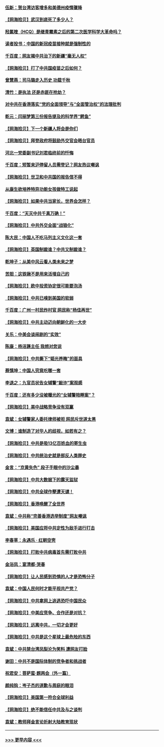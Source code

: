 #### [伍新：贺台湾访客增多和美德州疫情骤降](../pages/nsc993/n12865651.md?t=04090702) 
#### [【网海拾贝】武汉到底死了多少人？](../pages/nsc993/n12863707.md?t=04090702) 
#### [羟氯喹（HCQ）是继青霉素之后的第二次医学科学大革命吗？](../pages/nsc993/n12638564.md?t=04090702) 
#### [读者投书：中国的新冠疫苗接种就是强制性的](../pages/nsc993/n12859932.md?t=04090702) 
#### [千百度：网友揭中共治下的新疆“毫无人权”](../pages/nsc993/n12858385.md?t=04090702) 
#### [【网海拾贝】打了中共国疫苗之后如何？](../pages/nsc993/n12857866.md?t=04090702) 
#### [曾慧燕：司马璐走入历史 功载千秋](../pages/nsc993/n12856996.md?t=04090702) 
#### [清竹：是执法 还是赤匪在抢劫？](../pages/nsc993/n12856952.md?t=04090702) 
#### [对中共在香港落实“党的全面领导”与“全面管治权”的法理批判](../pages/nsc993/n12856929.md?t=04090702) 
#### [乾元：闫丽梦第三份报告提及的科学界“鳄鱼”](../pages/nsc993/n12855985.md?t=04090702) 
#### [【网海拾贝】下一个新疆人将会是你们](../pages/nsc993/n12855864.md?t=04090702) 
#### [【网海拾贝】拜登政府将鼓励外交官会晤台官员](../pages/nsc993/n12853615.md?t=04090702) 
#### [河北一党委副书记刘君临终前的忏悔](../pages/nsc993/n12849420.md?t=04090702) 
#### [千百度：短暂来沪停留人员需登记？网友热议嘲讽](../pages/nsc993/n12853497.md?t=04090702) 
#### [【网海拾贝】世卫和中共国的报告信不得](../pages/nsc993/n12850902.md?t=04090702) 
#### [从康生欲培养特异功能女孩做特工说起](../pages/nsc993/n12849289.md?t=04090702) 
#### [【网海拾贝】如果中共当家长，世界会怎样？](../pages/nsc993/n12848436.md?t=04090702) 
#### [千百度：“天灭中共千真万确！”](../pages/nsc993/n12845659.md?t=04090702) 
#### [【网海拾贝】中共外交全面“战狼化”](../pages/nsc993/n12845607.md?t=04090702) 
#### [陈大民：中国人不吃马列主义文化这一套](../pages/nsc993/n12842496.md?t=04090702) 
#### [【网海拾贝】英国制裁谁？中共又制裁谁？](../pages/nsc993/n12840909.md?t=04090702) 
#### [乾坤子：从美中风云看人类未来之梦](../pages/nsc993/n12840590.md?t=04090702) 
#### [苦胆：这铁锹不是用来活埋自己的](../pages/nsc993/n12839512.md?t=04090702) 
#### [【网海拾贝】欧中投资协定很可能要泡汤](../pages/nsc993/n12835122.md?t=04090702) 
#### [【网海拾贝】中共已嗅到美国的软弱](../pages/nsc993/n12832411.md?t=04090702) 
#### [千百度：广州一村民炸村官 网民称“杨佳再世”](../pages/nsc993/n12832380.md?t=04090702) 
#### [【网海拾贝】中共主动迈向朝鲜化的一大步](../pages/nsc993/n12829887.md?t=04090702) 
#### [关乐：中美会谈闹剧的“实效”](../pages/nsc993/n12826698.md?t=04090702) 
#### [陈康：杨洁篪主任  我想对您说](../pages/nsc993/n12826609.md?t=04090702) 
#### [【网海拾贝】中共撕下“韬光养晦”的面具](../pages/nsc993/n12826459.md?t=04090702) 
#### [蔡慎坤：中国人究竟吃哪一套](../pages/nsc993/n12826010.md?t=04090702) 
#### [李退之：九官员状告女辅警“敲诈”案观感](../pages/nsc993/n12823984.md?t=04090702) 
#### [千百度：还有多少没被曝光的“女辅警陪睡案”？](../pages/nsc993/n12822136.md?t=04090702) 
#### [【网海拾贝】美中战略竞争没有双赢](../pages/nsc993/n12822105.md?t=04090702) 
#### [袁斌：女辅警家人委托律师被拒 网民斥世道太黑](../pages/nsc993/n12822004.md?t=04090702) 
#### [文博：谁制造了对华人的歧视，如若有之？](../pages/nsc993/n12821635.md?t=04090702) 
#### [【网海拾贝】中共是吸13亿百姓血的寄生虫](../pages/nsc993/n12819191.md?t=04090702) 
#### [【网海拾贝】中共统治史就是部反人类罪史](../pages/nsc993/n12816738.md?t=04090702) 
#### [金言：“京黄失色” 段子手眼中的沙尘暴](../pages/nsc993/n12815700.md?t=04090702) 
#### [【网海拾贝】中共大数据下的露天监狱](../pages/nsc993/n12811075.md?t=04090702) 
#### [【网海拾贝】中共全球作孽遭天谴！](../pages/nsc993/n12810258.md?t=04090702) 
#### [【网海拾贝】香港唤醒了全世界](../pages/nsc993/n12809100.md?t=04090702) 
#### [袁斌：中共称“完善香港选举制度”网友嘲讽](../pages/nsc993/n12808994.md?t=04090702) 
#### [【网海拾贝】美国应将中共定性为敌手进行打击](../pages/nsc993/n12806870.md?t=04090702) 
#### [李春草：永遇乐 · 红朝空壳](../pages/nsc993/n12805365.md?t=04090702) 
#### [【网海拾贝】打败中共病毒首先需打败中共](../pages/nsc993/n12803930.md?t=04090702) 
#### [金浴凤：宴清都‧哭春](../pages/nsc993/n12801601.md?t=04090702) 
#### [【网海拾贝】让人民感到恐惧的人才是恐怖分子](../pages/nsc993/n12799347.md?t=04090702) 
#### [袁斌：中国人民何时才能平视共产党？](../pages/nsc993/n12799306.md?t=04090702) 
#### [【网海拾贝】中共拿网上追逃恐吓中国民众](../pages/nsc993/n12796905.md?t=04090702) 
#### [【网海拾贝】中美应竞争、合作还是对抗？](../pages/nsc993/n12794675.md?t=04090702) 
#### [【网海拾贝】远离中共，一切才会更好](../pages/nsc993/n12793572.md?t=04090702) 
#### [【网海拾贝】中共是这个星球上最危险的东西](../pages/nsc993/n12791400.md?t=04090702) 
#### [袁斌：中共禁台湾凤梨沦为笑料 遭网友打脸](../pages/nsc993/n12791335.md?t=04090702) 
#### [谢田：中共不是国际体制的竞争者和挑战者](../pages/nsc993/n12791212.md?t=04090702) 
#### [祝君安：菩萨蛮·题两会（外一篇）](../pages/nsc993/n12786801.md?t=04090702) 
#### [颜纯钩：岑子杰的道歉与周庭的眼泪](../pages/nsc993/n12786775.md?t=04090702) 
#### [【网海拾贝】美国第一符合全球利益](../pages/nsc993/n12786666.md?t=04090702) 
#### [【网海拾贝】绝不能信任中共及与之谈判](../pages/nsc993/n12784266.md?t=04090702) 
#### [袁斌：教师拜金言论折射大陆教育现状](../pages/nsc993/n12783868.md?t=04090702) 

----
#### [ >>> 更早内容 <<< ](../indexes/nsc993-earlier.md)
